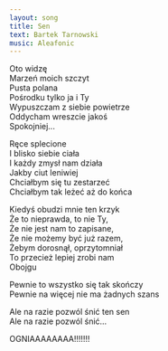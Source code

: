 ```yaml
---
layout: song
title: Sen
text: Bartek Tarnowski
music: Aleafonic
---
```


Oto widzę  
Marzeń moich szczyt  
Pusta polana  
Pośrodku tylko ja i Ty  
Wypuszczam z siebie powietrze  
Oddycham wreszcie jakoś  
Spokojniej...  

<div class="song-hr"></div>

Ręce splecione  
I blisko siebie ciała  
I każdy zmysł nam działa  
Jakby ciut leniwiej  
Chciałbym się tu zestarzeć  
Chciałbym tak leżeć aż do końca  

<div class="song-hr"></div>

Kiedyś obudzi mnie ten krzyk  
Że to nieprawda, to nie Ty,  
Że nie jest nam to zapisane,  
Że nie możemy być już razem,  
Żebym dorosnął,  oprzytomniał  
To przecież lepiej zrobi nam  
Obojgu  

<div class="song-hr"></div>

Pewnie to wszystko się tak skończy  
Pewnie na więcej nie ma żadnych szans  

<div class="song-hr"></div>

Ale na razie pozwól śnić ten sen  
Ale na razie pozwól śnić...  

<div class="song-hr"></div>

OGNIAAAAAAAA!!!!!!!
